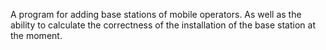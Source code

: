 A program for adding base stations of mobile operators. As well as the ability to calculate the correctness of the installation of the base station at the moment.
